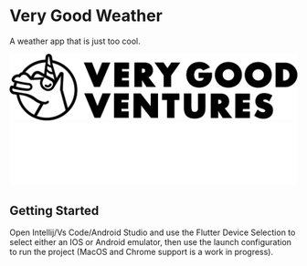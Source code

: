 # Very Good Weather

A weather app that is just too cool.

![GitHub-Mark-Light](./assets/lockup.png#gh-light-mode-only)
![GitHub-Mark-Dark](./assets/lockup_dark_mode.png#gh-dark-mode-only)

## Getting Started

Open Intellij/Vs Code/Android Studio and use the Flutter Device Selection to select either an IOS or Android emulator,
then use the launch configuration to run the project (MacOS and Chrome support is a work in progress).



